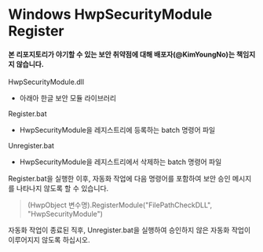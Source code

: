 # Windows HwpSecurityModule Register
#### 본 리포지토리가 야기할 수 있는 보안 취약점에 대해 배포자(@KimYoungNo)는 책임지지 않습니다.

HwpSecurityModule.dll
- 아래아 한글 보안 모듈 라이브러리
   
Register.bat
- HwpSecurityModule을 레지스트리에 등록하는 batch 명령어 파일
   
Unregister.bat
- HwpSecurityModule을 레지스트리에서 삭제하는 batch 명령어 파일
   
Register.bat을 실행한 이후, 자동화 작업에 다음 명령어를 포함하여 보안 승인 메시지를 나타나지 않도록 할 수 있습니다.
   
>  (HwpObject 변수명).RegisterModule("FilePathCheckDLL", "HwpSecurityModule")
   
자동화 작업이 종료된 직후, Unregister.bat을 실행하여 승인하지 않은 자동화 작업이 이루어지지 않도록 하십시오.
